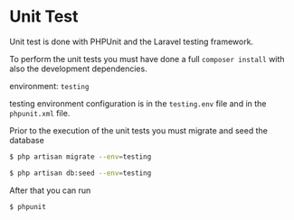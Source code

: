 # Unit Test

Unit test is done with PHPUnit and the Laravel testing framework. 

To perform the unit tests you must have done a full `composer install` with also the development dependencies.

environment: `testing`

testing environment configuration is in the `testing.env` file and in the `phpunit.xml` file.

Prior to the execution of the unit tests you must migrate and seed the database

```bash
$ php artisan migrate --env=testing

$ php artisan db:seed --env=testing
```

After that you can run

```
$ phpunit
```
